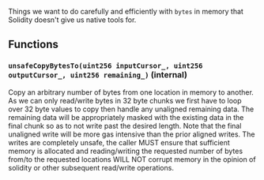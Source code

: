 Things we want to do carefully and efficiently with `bytes` in memory
that Solidity doesn't give us native tools for.





## Functions
### `unsafeCopyBytesTo(uint256 inputCursor_, uint256 outputCursor_, uint256 remaining_)` (internal)

Copy an arbitrary number of bytes from one location in memory to another.
As we can only read/write bytes in 32 byte chunks we first have to loop
over 32 byte values to copy then handle any unaligned remaining data. The
remaining data will be appropriately masked with the existing data in the
final chunk so as to not write past the desired length. Note that the
final unaligned write will be more gas intensive than the prior aligned
writes. The writes are completely unsafe, the caller MUST ensure that
sufficient memory is allocated and reading/writing the requested number
of bytes from/to the requested locations WILL NOT corrupt memory in the
opinion of solidity or other subsequent read/write operations.




